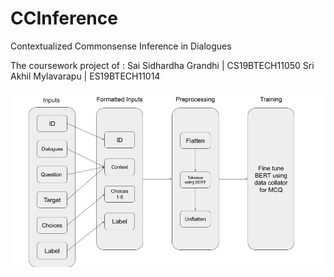 # CCInference
Contextualized Commonsense Inference in Dialogues

The coursework project of :
Sai Sidhardha Grandhi   |   CS19BTECH11050
Sri Akhil Mylavarapu    |   ES19BTECH11014

![Alt text](Flowchart_TPR.png?raw=true "The Model Structure")
